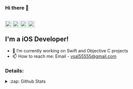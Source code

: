 ### Hi there 👋

<!--
**vsal55555/vsal55555** is a ✨ _special_ ✨ repository because its `README.md` (this file) appears on your GitHub profile.

Here are some ideas to get you started:

- 🔭 I’m currently working on ...
- 🌱 I’m currently learning ...
- 👯 I’m looking to collaborate on ...
- 🤔 I’m looking for help with ...
- 💬 Ask me about ...
- 📫 How to reach me: ...
- 😄 Pronouns: ...
- ⚡ Fun fact: ...
-->
<!--
[![image](https://github.com/PrashantGaikwad-iOS/PrashantGaikwad-iOS/blob/master/githubImg.png)](https://github.com/PrashantGaikwad-iOS?tab=repositories)
-->

<br/>
<a href="https://twitter.com/BsalM22">
  <img align="left" alt="Bishal Shrestha | Twitter" width="22px" src="https://cdn.jsdelivr.net/npm/simple-icons@v3/icons/twitter.svg" />
</a>
<a href="https://www.linkedin.com/in/bishal-shrestha-47736397/">
  <img align="left" alt="Bishal's LinkdeIN" width="22px" src="https://cdn.jsdelivr.net/npm/simple-icons@v3/icons/linkedin.svg" />
</a>
<a href="https://www.instagram.com/shrestha_bsal/">
  <img align="left" alt="Bishal's Instagram" width="22px" src="https://cdn.jsdelivr.net/npm/simple-icons@v3/icons/instagram.svg" />
</a>
<a href="https://www.youtube.com/channel/UCkah4ZV1suW8dlQwEFn5Vjg?view_as=subscriber">
  <img align="left" alt="Bishal's Youtube" width="22px" src="https://cdn.jsdelivr.net/npm/simple-icons@v3/icons/youtube.svg" />
</a>
<br />

## I'm a iOS Developer!

- 🔭 I’m currently working on Swift and Objective C projects
- 📫 How to reach me: Email - vsal55555@gmail.com

### Details:
<details>
  <summary>:zap: Github Stats</summary>
  <img align="left" alt="Bishal's Github Stats" src="https://github-readme-stats.codestackr.vercel.app/api?username=vsal55555&show_icons=true&theme=radical" />
</details>
